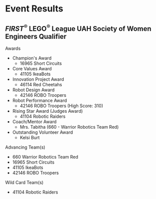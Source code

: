 # Event Results

## *FIRST*<sup>&reg;</sup> LEGO<sup>&reg;</sup> League UAH Society of Women Engineers Qualifier

Awards
- Champion's Award
  - 16965 Short Circuits
- Core Values Award
  - 41105 IkeaBots
- Innovation Project Award
  - 46114 Red Cheetahs
- Robot Design Award
  - 42146 ROBO Troopers
- Robot Performance Award
  - 42146 ROBO Troopers (High Score: 310)
- Rising Star Award (Judges Award)
  - 41104 Robotic Raiders
- Coach/Mentor Award
  - Mrs. Tabitha (660 - Warrior Robotics Team Red)
- Outstanding Volunteer Award
  - Kelsi Burt

Advancing Team(s)
- 660 Warrior Robotics Team Red
- 16965 Short Circuits
- 41105 IkeaBots
- 42146 ROBO Troopers

Wild Card Team(s)
- 41104 Robotic Raiders
